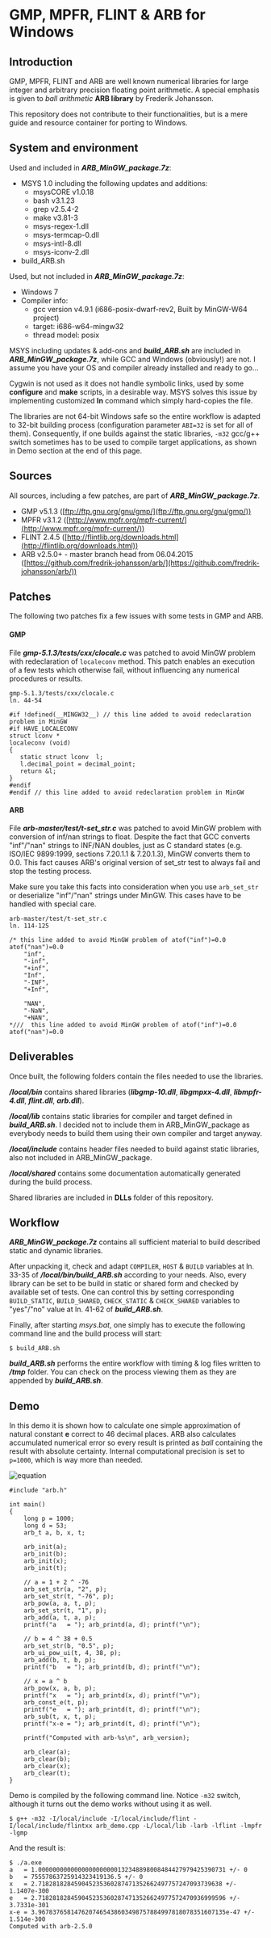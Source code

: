 # GMP, MPFR, FLINT &amp; ARB for Windows

## Introduction

GMP, MPFR, FLINT and ARB are well known numerical libraries for large integer and arbitrary precision floating point arithmetic. A special emphasis is given to _ball arithmetic_ **ARB library** by Frederik Johansson.

This repository does not contribute to their functionalities, but is a mere guide and resource container for porting to Windows.

## System and environment

Used and included in **_ARB_MinGW_package.7z_**:
- MSYS 1.0 including the following updates and additions:
   - msysCORE v1.0.18
   - bash v3.1.23
   - grep v2.5.4-2
   - make v3.81-3
   - msys-regex-1.dll
   - msys-termcap-0.dll
   - msys-intl-8.dll
   - msys-iconv-2.dll
- build_ARB.sh

Used, but not included in **_ARB_MinGW_package.7z_**:
- Windows 7
- Compiler info:
   - gcc version v4.9.1 (i686-posix-dwarf-rev2, Built by MinGW-W64 project)
   - target: i686-w64-mingw32
   - thread model: posix

MSYS including updates & add-ons and **_build_ARB.sh_** are included in **_ARB_MinGW_package.7z_**, while GCC and Windows (obviously!) are not. I assume you have your OS and compiler already installed and ready to go...

Cygwin is not used as it does not handle symbolic links, used by some **configure** and **make** scripts, in a desirable way. MSYS solves this issue by implementing customized **ln** command which simply hard-copies the file.

The libraries are not 64-bit Windows safe so the entire workflow is adapted to 32-bit building process (configuration parameter `ABI=32` is set for all of them). Consequently, if one builds against the static libraries, `-m32` gcc/g++ switch sometimes has to be used to compile target applications, as shown in Demo section at the end of this page.

## Sources

All sources, including a few patches, are part of **_ARB_MinGW_package.7z_**.

- GMP v5.1.3 ([ftp://ftp.gnu.org/gnu/gmp/](ftp://ftp.gnu.org/gnu/gmp/))
- MPFR v3.1.2 ([http://www.mpfr.org/mpfr-current/](http://www.mpfr.org/mpfr-current/))
- FLINT 2.4.5 ([http://flintlib.org/downloads.html](http://flintlib.org/downloads.html))
- ARB v2.5.0+ - master branch head from 06.04.2015 ([https://github.com/fredrik-johansson/arb/](https://github.com/fredrik-johansson/arb/))

## Patches

The following two patches fix a few issues with some tests in GMP and ARB.

#### GMP

File **_gmp-5.1.3/tests/cxx/clocale.c_** was patched to avoid MinGW problem with redeclaration of `localeconv` method. This patch enables an execution of a few tests which otherwise fail, without influencing any numerical procedures or results.
```
gmp-5.1.3/tests/cxx/clocale.c
ln. 44-54

#if !defined(__MINGW32__) // this line added to avoid redeclaration problem in MinGW
#if HAVE_LOCALECONV
struct lconv *
localeconv (void)
{
   static struct lconv  l;
   l.decimal_point = decimal_point;
   return &l;
}
#endif
#endif // this line added to avoid redeclaration problem in MinGW
```
#### ARB

File **_arb-master/test/t-set_str.c_** was patched to avoid MinGW problem with conversion of inf/nan strings to float. Despite the fact that GCC converts "inf"/"nan" strings to INF/NAN doubles, just as C standard states (e.g. ISO/IEC 9899:1999, sections 7.20.1.1 & 7.20.1.3), MinGW converts them to 0.0. This fact causes ARB's original version of set_str test to always fail and stop the testing process.

Make sure you take this facts into consideration when you use `arb_set_str` or deserialize "inf"/"nan" strings under MinGW. This cases have to be handled with special care.
```
arb-master/test/t-set_str.c
ln. 114-125

/* this line added to avoid MinGW problem of atof("inf")=0.0 atof("nan")=0.0
    "inf",
    "-inf",
    "+inf",
    "Inf",
    "-INF",
    "+Inf",

    "NAN",
    "-NaN",
    "+NAN",
*///  this line added to avoid MinGW problem of atof("inf")=0.0 atof("nan")=0.0

```
## Deliverables

Once built, the following folders contain the files needed to use the libraries.

**_/local/bin_** contains shared libraries (**_libgmp-10.dll_**, **_libgmpxx-4.dll_**, **_libmpfr-4.dll_**, **_flint.dll_**, **_arb.dll_**).

**_/local/lib_** contains static libraries for compiler and target defined in **_build_ARB.sh_**. I decided not to include them in ARB_MinGW_package as everybody needs to build them using their own compiler and target anyway.

**_/local/include_** contains header files needed to build against static libraries, also not included in ARB_MinGW_package.

**_/local/shared_** contains some documentation automatically generated during the build process.

Shared libraries are included in **DLLs** folder of this repository.

## Workflow

**_ARB_MinGW_package.7z_** contains all sufficient material to build described static and dynamic libraries.

After unpacking it, check and adapt `COMPILER`, `HOST` & `BUILD` variables at ln. 33-35 of **_/local/bin/build_ARB.sh_** according to your needs. Also, every library can be set to be build in static or shared form and checked by available set of tests. One can control this by setting corresponding `BUILD_STATIC`, `BUILD_SHARED`, `CHECK_STATIC` & `CHECK_SHARED` variables to "yes"/"no" value at ln. 41-62 of **_build_ARB.sh_**.

Finally, after starting *_msys.bat_*, one simply has to execute the following command line and the build process will start:
```
$ build_ARB.sh
```
**_build_ARB.sh_** performs the entire workflow with timing & log files written to **_/tmp_** folder. You can check on the process viewing them as they are appended by **_build_ARB.sh_**.

## Demo

In this demo it is shown how to calculate one simple approximation of natural constant **e** correct to 46 decimal places. ARB also calculates accumulated numerical error so every result is printed as _ball_ containing the result with absolute certainty. Internal computational precision is set to `p=1000`, which is way more than needed.

![equation](approx.png)
```
#include "arb.h"

int main()
{
	long p = 1000;
	long d = 53;
	arb_t a, b, x, t;
	
	arb_init(a);
	arb_init(b);
	arb_init(x);
	arb_init(t);

	// a = 1 + 2 ^ -76
	arb_set_str(a, "2", p);
	arb_set_str(t, "-76", p);
	arb_pow(a, a, t, p);
	arb_set_str(t, "1", p);
	arb_add(a, t, a, p);
	printf("a   = "); arb_printd(a, d); printf("\n");

	// b = 4 ^ 38 + 0.5
	arb_set_str(b, "0.5", p);
	arb_ui_pow_ui(t, 4, 38, p);
	arb_add(b, t, b, p);
	printf("b   = "); arb_printd(b, d); printf("\n");

	// x = a ^ b
	arb_pow(x, a, b, p);
	printf("x   = "); arb_printd(x, d); printf("\n");
	arb_const_e(t, p);
	printf("e   = "); arb_printd(t, d); printf("\n");
	arb_sub(t, x, t, p);
	printf("x-e = "); arb_printd(t, d); printf("\n");

	printf("Computed with arb-%s\n", arb_version);

	arb_clear(a);
	arb_clear(b);
	arb_clear(x);
	arb_clear(t);
}
```
Demo is compiled by the following command line. Notice `-m32` switch, although it turns out the demo works without using it as well.
```
$ g++ -m32 -I/local/include -I/local/include/flint -I/local/include/flintxx arb_demo.cpp -L/local/lib -larb -lflint -lmpfr -lgmp
```
And the result is:
```
$ ./a.exe
a   = 1.0000000000000000000000132348898008484427979425390731 +/- 0
b   = 75557863725914323419136.5 +/- 0
x   = 2.718281828459045235360287471352662497757247093739638 +/- 1.1407e-300
e   = 2.7182818284590452353602874713526624977572470936999596 +/- 3.7331e-301
x-e = 3.9678376581476207465438603498757884997818078351607135e-47 +/- 1.514e-300
Computed with arb-2.5.0
```
